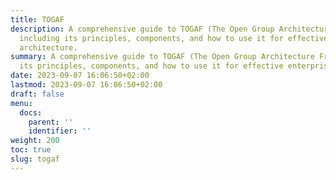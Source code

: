 ```yaml
---
title: TOGAF
description: A comprehensive guide to TOGAF (The Open Group Architecture Framework),
  including its principles, components, and how to use it for effective enterprise
  architecture.
summary: A comprehensive guide to TOGAF (The Open Group Architecture Framework), including
  its principles, components, and how to use it for effective enterprise architecture.
date: 2023-09-07 16:06:50+02:00
lastmod: 2023-09-07 16:06:50+02:00
draft: false
menu:
  docs:
    parent: ''
    identifier: ''
weight: 200
toc: true
slug: togaf
---
```


